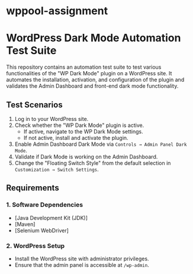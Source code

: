 # wppool-assignment

# WordPress Dark Mode Automation Test Suite

This repository contains an automation test suite to test various functionalities of the "WP Dark Mode" plugin on a WordPress site. It automates the installation, activation, and configuration of the plugin and validates the Admin Dashboard and front-end dark mode functionality.

## Test Scenarios

1. Log in to your WordPress site.
2. Check whether the "WP Dark Mode" plugin is active.
   - If active, navigate to the WP Dark Mode settings.
   - If not active, install and activate the plugin.
3. Enable Admin Dashboard Dark Mode via `Controls → Admin Panel Dark Mode`.
4. Validate if Dark Mode is working on the Admin Dashboard.
5. Change the "Floating Switch Style" from the default selection in `Customization → Switch Settings`.

## Requirements

### 1. Software Dependencies

- [Java Development Kit (JDK)]
- [Maven]
- [Selenium WebDriver]

### 2. WordPress Setup

- Install the WordPress site with administrator privileges.
- Ensure that the admin panel is accessible at `/wp-admin`.
